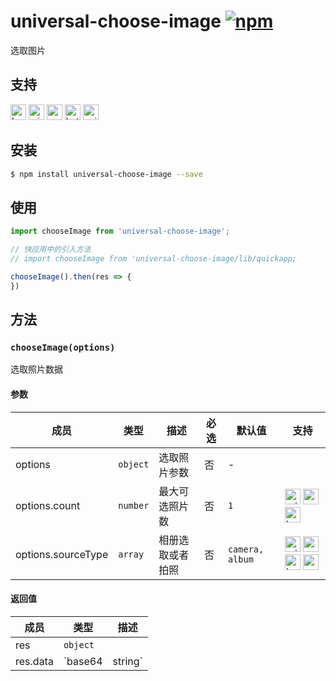 # universal-choose-image [![npm](https://img.shields.io/npm/v/universal-choose-image.svg)](https://www.npmjs.com/package/universal-choose-image)

选取图片

## 支持
<img alt="browser" src="https://gw.alicdn.com/tfs/TB1uYFobGSs3KVjSZPiXXcsiVXa-200-200.svg" width="25px" height="25px" /> <img alt="miniApp" src="https://gw.alicdn.com/tfs/TB1bBpmbRCw3KVjSZFuXXcAOpXa-200-200.svg" width="25px" height="25px" /> <img alt="wechatMiniprogram" src="https://img.alicdn.com/tfs/TB1slcYdxv1gK0jSZFFXXb0sXXa-200-200.svg" width="25px" height="25px"> <img alt="bytedanceMicroApp" src="https://gw.alicdn.com/tfs/TB1jFtVzO_1gK0jSZFqXXcpaXXa-200-200.svg" width="25px" height="25px">  <img alt="quickApp" src="https://gw.alicdn.com/tfs/TB1MP7EwQT2gK0jSZPcXXcKkpXa-200-200.svg" width="25px" height="25px">

## 安装
```bash
$ npm install universal-choose-image --save
```

## 使用

```javascript
import chooseImage from 'universal-choose-image';

// 快应用中的引入方法
// import chooseImage from 'universal-choose-image/lib/quickapp;

chooseImage().then(res => {
})
```

## 方法

### `chooseImage(options)`
选取照片数据

#### 参数
| 成员               | 类型     | 描述             | 必选 | 默认值          | 支持 |
| ------------------ | -------- | ---------------- | ---- | --------------- | ---- |
| options            | `object` | 选取照片参数     | 否   | -               |      |
| options.count      | `number` | 最大可选照片数   | 否   | `1`             | <img alt="miniApp" src="https://gw.alicdn.com/tfs/TB1bBpmbRCw3KVjSZFuXXcAOpXa-200-200.svg" width="25px" height="25px" /> <img alt="wechatMiniprogram" src="https://img.alicdn.com/tfs/TB1slcYdxv1gK0jSZFFXXb0sXXa-200-200.svg" width="25px" height="25px"> <img alt="bytedanceMicroApp" src="https://gw.alicdn.com/tfs/TB1jFtVzO_1gK0jSZFqXXcpaXXa-200-200.svg" width="25px" height="25px"> |
| options.sourceType | `array`  | 相册选取或者拍照 | 否   | `camera, album` | <img alt="miniApp" src="https://gw.alicdn.com/tfs/TB1bBpmbRCw3KVjSZFuXXcAOpXa-200-200.svg" width="25px" height="25px" /> <img alt="wechatMiniprogram" src="https://img.alicdn.com/tfs/TB1slcYdxv1gK0jSZFFXXb0sXXa-200-200.svg" width="25px" height="25px"> <img alt="bytedanceMicroApp" src="https://gw.alicdn.com/tfs/TB1jFtVzO_1gK0jSZFqXXcpaXXa-200-200.svg" width="25px" height="25px"> <img alt="quickApp" src="https://gw.alicdn.com/tfs/TB1MP7EwQT2gK0jSZPcXXcKkpXa-200-200.svg" width="25px" height="25px"> |

#### 返回值
| 成员     | 类型              | 描述                                       |
| -------- | ----------------- | ------------------------------------------ |
| res      | `object`          |                                            |
| res.data | `base64 | string` | web 环境为 base64 数据，小程序中为图片路径 |
